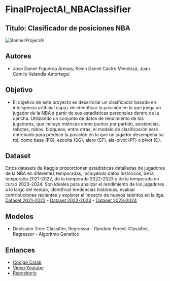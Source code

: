 # FinalProjectAI_NBAClassifier


## Titulo: Clasificador de posiciones NBA


![BannerProjecrAI](https://github.com/user-attachments/assets/d69205b3-5ba2-4026-b2de-fb0e9b2da52d)


## Autores
* Jose Daniel Figueroa Arenas, Kevin Daniel Castro Mendoza, Juan Camilo Velandia Amortegui


## Objetivo

* El objetivo de este proyecto es desarrollar un clasificador basado en inteligencia artificial capaz de identificar la posición en la que juega un jugador de la NBA a partir de sus estadísticas personales dentro de la cancha. Utilizando un conjunto de datos de rendimiento de los jugadores, que incluye métricas como puntos por partido, asistencias, rebotes, robos, bloqueos, entre otras, el modelo de clasificación será entrenado para predecir la posición en la que un jugador desempeña su rol, como base (PG), escolta (SG), alero (SF), ala-pívot (PF) o pívot (C).


## Dataset

Estos datasets de Kaggle proporcionan estadísticas detalladas de jugadores de la NBA en diferentes temporadas, incluyendo datos históricos, de la temporada 2021-2022, de la temporada 2022-2023 y de la temporada en curso 2023-2024. Son ideales para analizar el rendimiento de los jugadores a lo largo del tiempo, identificar tendencias históricas, evaluar contribuciones recientes y explorar el impacto de nuevos talentos en la liga.
[Dataset 2021-2022](https://www.kaggle.com/datasets/vivovinco/nba-player-stats/data) - [Dataset 2022-2023](https://www.kaggle.com/datasets/vivovinco/20222023-nba-player-stats-regular) - [Dataset 2023-2024](https://www.kaggle.com/datasets/vivovinco/2023-2024-nba-player-stats/data)

## Modelos

* Decission Tree: Classifier, Regressor - Random Forest: Classifier, Regressor - Algoritmo Genetico

## Enlances

* [Codigo Colab](https://colab.research.google.com/drive/1gOZIWt1pwDj89zt2qxxHZiMmk7aBKsk4?usp=sharing)
* [Video Youtube]()
* [Repositorio](https://github.com/danfigueroa97/FinalProjectAI_NBAClassifier/tree/main)
